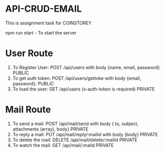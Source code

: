 # API-CRUD-EMAIL

This is assignment task for COINSTOREY


npm run start -  To start the server

# User Route

1) To Register User: POST /api/users  with body {name, email, password} PUBLIC
2) To get auth token: POST /api/users/gettoke  with body {email, password}; PUBLIC
3) To load the user: GET /api/users (x-auth-token is required) PRIVATE

# Mail Route

1) To send a mail: POST /api/mail/send with body { to, subject, attachments (array), body} PRIVATE
2) To reply a mail: PUT /api/mail/reply/:mailid with body {body}  PRIVATE
3) To delete the mail: DELETE /api/mail/delete/:mailid  PRIVATE
4) To watch the mail:  GET /api/mail/:maild  PRIVATE
